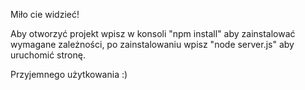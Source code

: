 Miło cie widzieć!

Aby otworzyć projekt wpisz w konsoli "npm install" aby zainstalować wymagane zależności, po zainstalowaniu wpisz "node server.js" aby uruchomić stronę.

Przyjemnego użytkowania :)